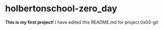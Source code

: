 # holbertonschool-zero_day
**This is my first project!**
I have edited this README.md for project 0x03-git
